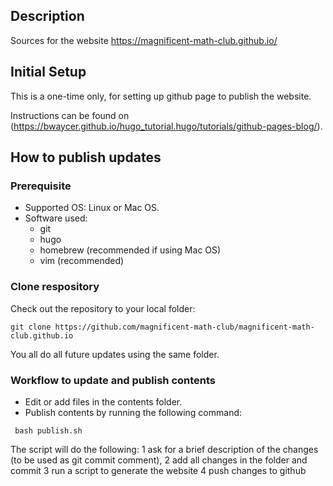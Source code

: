 ## Description

Sources for the website https://magnificent-math-club.github.io/

## Initial Setup

This is a one-time only, for setting up github page to publish the website.

Instructions can be found on (https://bwaycer.github.io/hugo_tutorial.hugo/tutorials/github-pages-blog/).

## How to publish updates
### Prerequisite
* Supported OS: Linux or Mac OS. 
* Software used:
    - git
    - hugo
    - homebrew (recommended if using Mac OS)
    - vim (recommended)

### Clone respository
Check out the repository to your local folder:
```
git clone https://github.com/magnificent-math-club/magnificent-math-club.github.io
```
You all do all future updates using the same folder.

### Workflow to update and publish contents
* Edit or add files in the contents folder.
* Publish contents by running the following command:
```
 bash publish.sh
```
The script will do the following:
1 ask for a brief description of the changes (to be used as git commit comment),
2 add all changes in the folder and commit
3 run a script to generate the website
4 push changes to github
